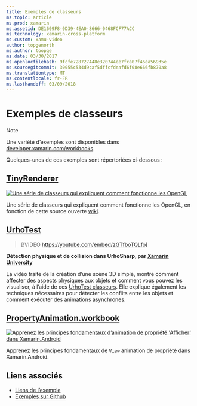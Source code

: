 ```yaml
---
title: Exemples de classeurs
ms.topic: article
ms.prod: xamarin
ms.assetid: DE1609F8-0D39-4EA0-8666-0468FCF77ACC
ms.technology: xamarin-cross-platform
ms.custom: xamu-video
author: topgenorth
ms.author: toopge
ms.date: 03/30/2017
ms.openlocfilehash: 9fcfe728727448e320744ee7fca07f46ea56935e
ms.sourcegitcommit: 30055c534d9caf5dffcfdeafd6f08e666fb870a8
ms.translationtype: MT
ms.contentlocale: fr-FR
ms.lasthandoff: 03/09/2018
---
```

# <a name="sample-workbooks"></a>Exemples de classeurs

> [!NOTE]
> Une variété d’exemples sont disponibles dans [developer.xamarin.com/workbooks](https://developer.xamarin.com/workbooks/).

Quelques-unes de ces exemples sont répertoriées ci-dessous :

## <a name="tinyrenderertinyrenderermd"></a>[TinyRenderer](tinyrenderer.md)

[![](images/tinyrenderer-sml.png "Une série de classeurs qui expliquent comment fonctionne les OpenGL")](images/tinyrenderer-sml-orig.png#lightbox)

Une série de classeurs qui expliquent comment fonctionne les OpenGL, en fonction de cette source ouverte [wiki](https://github.com/ssloy/tinyrenderer/wiki/).

[](tinyrenderer.md)

## <a name="urhotesthttpsgithubcomkrumelururhotest"></a>[UrhoTest](https://github.com/Krumelur/UrhoTest)

 > [!VIDEO https://youtube.com/embed/zGTfboTQLfo]

**Détection physique et de collision dans UrhoSharp, par [Xamarin University](https://university.xamarin.com)**

La vidéo traite de la création d’une scène 3D simple, montre comment affecter des aspects physiques aux objets et comment vous pouvez les visualiser, à l’aide de ces [UrhoTest classeurs](https://github.com/Krumelur/UrhoTest). Elle explique également les techniques nécessaires pour détecter les conflits entre les objets et comment exécuter des animations asynchrones.

## <a name="propertyanimationworkbookhttpsdeveloperxamarincomworkbooksandroiduser-interfacepropertyanimationworkbook"></a>[PropertyAnimation.workbook](https://developer.xamarin.com/workbooks/android/user-interface/PropertyAnimation.workbook)

[![](images/android-property-view-sml.png "Apprenez les principes fondamentaux d’animation de propriété 'Afficher' dans Xamarin.Android")](images/android-property-view.png#lightbox)

Apprenez les principes fondamentaux de `View` animation de propriété dans Xamarin.Android.


<!--[![](images/skia0-sml.png "Android")](images/skia0.png#lightbox)

SkiaSharp provides a powerful C# API for doing 2D graphics. See how to use Skia to draw in your apps.-->


## <a name="related-links"></a>Liens associés

- [Liens de l’exemple](https://developer.xamarin.com/workbooks)
- [Exemples sur Github](https://github.com/xamarin/workbooks)
